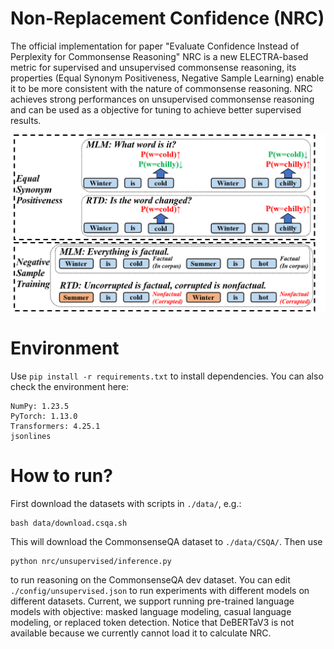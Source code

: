 # Non-Replacement Confidence (NRC)
The official implementation for paper "Evaluate Confidence Instead of Perplexity for Commonsense Reasoning"
NRC is a new ELECTRA-based metric for supervised and unsupervised commonsense reasoning, its properties (Equal Synonym Positiveness, Negative Sample Learning) enable it to be more consistent with the nature of commonsense reasoning. NRC achieves strong performances on unsupervised commonsense reasoning and can be used as a objective for tuning to achieve better supervised results. 

![image](https://github.com/KomeijiForce/ELECTRA-NRC/blob/main/instance.png)

# Environment
Use
```pip install -r requirements.txt```
to install dependencies. You can also check the environment here:
```
NumPy: 1.23.5
PyTorch: 1.13.0
Transformers: 4.25.1
jsonlines
```
# How to run?
First download the datasets with scripts in ```./data/```, e.g.:
```
bash data/download.csqa.sh
```
This will download the CommonsenseQA dataset to ```./data/CSQA/```. Then use
```
python nrc/unsupervised/inference.py
```
to run reasoning on the CommonsenseQA dev dataset. You can edit ```./config/unsupervised.json``` to run experiments with different models on different datasets. Current, we support running pre-trained language models with objective: masked language modeling, casual language modeling, or replaced token detection. Notice that DeBERTaV3 is not available because we currently cannot load it to calculate NRC.
